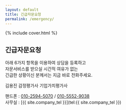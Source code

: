 ```yaml
---
layout: default
title: 긴급자문요청
permalink: /emergency/
---
```


{% include cover.html %}

## 긴급자문요청

아래 6가지 항목을 이용하여 상담을 등록하고<br>
자문서비스를 받으실 시간적 여유가 없는<br>
긴급한 상황이신 분께서는 지금 바로 전화주세요.

김용진 감정평가사 기업가치평가사

핸드폰 : [010-2594-5070](tel:010-2594-5070) / [010-5552-9038](tel:010-5552-9038)<br>
사무실 : [{{ site.company_tel }}](tel:{{ site.company_tel }})
